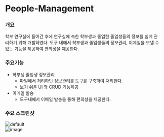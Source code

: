 # People-Management

### 개요
 학부 연구실에 들어간 후에 연구실에 속한 학부생과 졸업한 졸업생들의 정보를 쉽게 관리하기 위해 개발하였다. 도구 내에서 학부생과 졸업생들의 정보관리, 
이메일을 보낼 수 있는 기능을 제공하여 편의성을 제공한다.
 
### 주요기능
* 학부생 졸업생 정보관리
  + 파일에서 처리하던 정보관리를 도구를 구축하여 처리한다.
  + 보기 쉬운 UI 와 CRUD 기능제공
* 이메일 발송
  + 도구내에서 이메일 발송을 통해 편의성을 제공한다.
 
### 주요 스크린샷
![default](https://user-images.githubusercontent.com/25604495/52137243-7794de80-268d-11e9-8fa2-fe37bcadc0d5.png)  
![image](https://user-images.githubusercontent.com/25604495/52137476-f722ad80-268d-11e9-9713-9bddeaf7b41c.png)  

